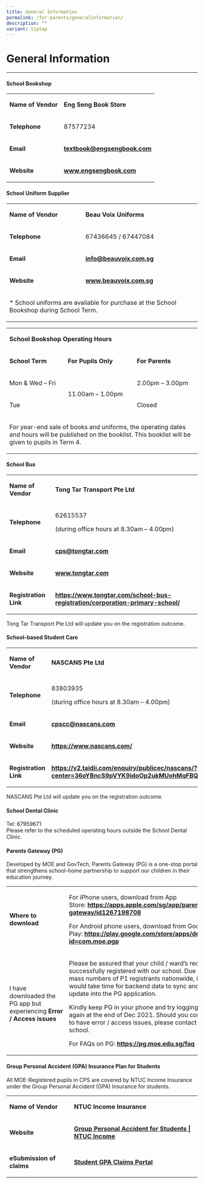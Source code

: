 ```yaml
---
title: General Information
permalink: /for-parents/generalinformation/
description: ""
variant: tiptap
---
```

<h1>General Information</h1>
<hr>
<h4><strong>School Bookshop</strong></h4>
<table>
<tbody>
<tr>
<td rowspan="1" colspan="1">
<p><strong>Name of Vendor</strong>
</p>
</td>
<td rowspan="1" colspan="1">
<p><strong>Eng Seng Book Store</strong>
</p>
</td>
</tr>
<tr>
<td rowspan="1" colspan="1">
<p><strong>Telephone</strong>
</p>
</td>
<td rowspan="1" colspan="1">
<p>87577234</p>
</td>
</tr>
<tr>
<td rowspan="1" colspan="1">
<p><strong>Email</strong>
</p>
</td>
<td rowspan="1" colspan="1">
<p><strong><a href="mailto:textbook@engsengbook.com" class="" rel="noopener noreferrer nofollow" target="_blank">textbook@engsengbook.com</a></strong>
</p>
</td>
</tr>
<tr>
<td rowspan="1" colspan="1">
<p><strong>Website</strong>
</p>
</td>
<td rowspan="1" colspan="1">
<p><strong><a href="http://www.engsengbook.com/" class="" rel="noopener noreferrer nofollow" target="_blank">www.engsengbook.com</a></strong>
</p>
</td>
</tr>
</tbody>
</table>
<h4><strong>School Uniform Supplier</strong></h4>
<table>
<tbody>
<tr>
<td rowspan="1" colspan="1">
<p><strong>Name of Vendor</strong>
</p>
</td>
<td rowspan="1" colspan="1">
<p><strong>Beau Voix Uniforms</strong>
</p>
</td>
</tr>
<tr>
<td rowspan="1" colspan="1">
<p><strong>Telephone</strong>
</p>
</td>
<td rowspan="1" colspan="1">
<p>67436645 / 67447084</p>
</td>
</tr>
<tr>
<td rowspan="1" colspan="1">
<p><strong>Email</strong>
</p>
</td>
<td rowspan="1" colspan="1">
<p><strong><a href="mailto:info@beauvoix.com.sg" class="" rel="noopener noreferrer nofollow" target="">info@beauvoix.com.sg</a></strong>
</p>
</td>
</tr>
<tr>
<td rowspan="1" colspan="1">
<p><strong>Website</strong>
</p>
</td>
<td rowspan="1" colspan="1">
<p><strong><a href="https://www.beauvoix.com.sg/" rel="noopener noreferrer nofollow" target="_blank">www.beauvoix.com.sg</a></strong>
</p>
</td>
</tr>
<tr>
<td rowspan="1" colspan="2">
<p>* School uniforms are available for purchase at the School Bookshop during
School Term.</p>
</td>
</tr>
</tbody>
</table>
<table>
<tbody>
<tr>
<td rowspan="1" colspan="3">
<p><strong>School Bookshop Operating Hours</strong>
</p>
</td>
</tr>
<tr>
<td rowspan="1" colspan="1">
<p><strong>School Term</strong>
</p>
</td>
<td rowspan="1" colspan="1">
<p><strong>For Pupils Only</strong>
</p>
</td>
<td rowspan="1" colspan="1">
<p><strong>For Parents</strong>
</p>
</td>
</tr>
<tr>
<td rowspan="1" colspan="1">
<p>Mon &amp; Wed – Fri</p>
</td>
<td rowspan="2" colspan="1">
<p>11.00am – 1.00pm</p>
</td>
<td rowspan="1" colspan="1">
<p>2.00pm – 3.00pm</p>
</td>
</tr>
<tr>
<td rowspan="1" colspan="1">
<p>Tue</p>
</td>
<td rowspan="1" colspan="1">
<p>Closed</p>
</td>
</tr>
<tr>
<td rowspan="1" colspan="3">
<p>For year-end sale of books and uniforms, the operating dates and hours
will be published on the booklist. This booklist will be given to pupils
in Term 4.</p>
</td>
</tr>
</tbody>
</table>
<h4><strong>School Bus</strong></h4>
<table>
<tbody>
<tr>
<td rowspan="1" colspan="1">
<p><strong>Name of Vendor</strong>
</p>
</td>
<td rowspan="1" colspan="1">
<p><strong>Tong Tar Transport Pte Ltd</strong>
</p>
</td>
</tr>
<tr>
<td rowspan="1" colspan="1">
<p><strong>Telephone</strong>
</p>
</td>
<td rowspan="1" colspan="1">
<p>62615537</p>
<p>(during office hours at 8.30am – 4.00pm)</p>
</td>
</tr>
<tr>
<td rowspan="1" colspan="1">
<p><strong>Email</strong>
</p>
</td>
<td rowspan="1" colspan="1">
<p><strong><a href="mailto:cps@tongtar.com" class="" rel="noopener noreferrer nofollow" target="">cps@tongtar.com</a></strong>
</p>
</td>
</tr>
<tr>
<td rowspan="1" colspan="1">
<p><strong>Website</strong>
</p>
</td>
<td rowspan="1" colspan="1">
<p><strong><a href="http://www.tongtar.com/" class="" rel="noopener noreferrer nofollow" target="_blank">www.tongtar.com</a></strong>
</p>
</td>
</tr>
<tr>
<td rowspan="1" colspan="1">
<p><strong>Registration Link</strong>
</p>
</td>
<td rowspan="1" colspan="1">
<p><strong><a href="https://www.tongtar.com/school-bus-registration/corporation-primary-school/" class="" rel="noopener noreferrer nofollow" target="_blank">https://www.tongtar.com/school-bus-registration/corporation-primary-school/</a></strong>
</p>
</td>
</tr>
</tbody>
</table>
<p>Tong Tar Transport Pte Ltd will update you on the registration outcome.&nbsp;</p>
<h4><strong>School-based Student Care</strong></h4>
<table>
<tbody>
<tr>
<td rowspan="1" colspan="1">
<p><strong>Name of Vendor</strong>
</p>
</td>
<td rowspan="1" colspan="1">
<p><strong>NASCANS Pte Ltd</strong>
</p>
</td>
</tr>
<tr>
<td rowspan="1" colspan="1">
<p><strong>Telephone</strong>
</p>
</td>
<td rowspan="1" colspan="1">
<p>83803935</p>
<p>(during office hours at 8.30am – 4.00pm)</p>
</td>
</tr>
<tr>
<td rowspan="1" colspan="1">
<p><strong>Email</strong>
</p>
</td>
<td rowspan="1" colspan="1">
<p><strong><a href="mailto:cpscc@nascans.com" class="" rel="noopener noreferrer nofollow" target="">cpscc@nascans.com</a></strong>
</p>
</td>
</tr>
<tr>
<td rowspan="1" colspan="1">
<p><strong>Website</strong>
</p>
</td>
<td rowspan="1" colspan="1">
<p><strong><a href="https://www.nascans.com/" class="" rel="noopener noreferrer nofollow" target="_blank">https://www.nascans.com/</a></strong>
</p>
</td>
</tr>
<tr>
<td rowspan="1" colspan="1">
<p><strong>Registration Link</strong>
</p>
</td>
<td rowspan="1" colspan="1">
<p><strong><a href="https://v2.taidii.com/enquiry/publicec/nascans/?center=36oYBncS9pVYK9idoOp2ukMUohMqFBQFYkNsDWsIKW4=" class="" rel="noopener noreferrer nofollow" target="_blank">https://v2.taidii.com/enquiry/publicec/nascans/?center=36oYBncS9pVYK9idoOp2ukMUohMqFBQFYkNsDWsIKW4=</a></strong>
</p>
</td>
</tr>
</tbody>
</table>
<p>NASCANS Pte Ltd will update you on the registration outcome.&nbsp;</p>
<h4><strong>School Dental Clinic</strong><br></h4>
<p>Tel: 67959671
<br>Please refer to the scheduled operating hours outside the School Dental
Clinic.</p>
<h4><strong>Parents Gateway (PG)</strong></h4>
<p>Developed by MOE and GovTech, Parents Gateway (PG) is a one-stop portal
that strengthens school-home partnership to support our children in their
education journey.</p>
<table>
<tbody>
<tr>
<td rowspan="1" colspan="1">
<p><strong>Where to download</strong>
</p>
</td>
<td rowspan="1" colspan="1">
<p>For iPhone users, download from App Store:&nbsp;<strong><a href="https://apps.apple.com/sg/app/parents-gateway/id1267198708" class="" rel="noopener noreferrer nofollow" target="_blank">https://apps.apple.com/sg/app/parents-gateway/id1267198708</a></strong>
</p>
<p></p>
<p>For Android phone users, download from Google Play:&nbsp;<strong><a href="https://play.google.com/store/apps/details?id=com.moe.pgp" class="" rel="noopener noreferrer nofollow" target="_blank">https://play.google.com/store/apps/details?id=com.moe.pgp</a></strong>
</p>
</td>
</tr>
<tr>
<td rowspan="1" colspan="1">
<p>I have downloaded the PG app but experiencing<strong>&nbsp;Error / Access issues</strong>
</p>
</td>
<td rowspan="1" colspan="1">
<p>Please be assured that your child / ward’s record is successfully registered
with our school. Due to the mass numbers of P1 registrants nationwide,
it would take time for backend data to sync and update into the PG application.</p>
<p></p>
<p>Kindly keep PG in your phone and try logging in again at the end of Dec
2021. Should you continue to have error / access issues, please contact
our school.</p>
<p></p>
<p>For FAQs on PG:&nbsp;<strong><a href="https://pg.moe.edu.sg/faq" class="" rel="noopener noreferrer nofollow" target="_blank">https://pg.moe.edu.sg/faq</a></strong>
</p>
</td>
</tr>
</tbody>
</table>
<h4><strong>Group Personal Accident (GPA) Insurance Plan for Students</strong></h4>
<p>All MOE-Registered pupils in CPS are covered by NTUC Income Insurance
under the Group Personal Accident (GPA) Insurance for students.&nbsp;</p>
<table>
<tbody>
<tr>
<td rowspan="1" colspan="1">
<p><strong>Name of Vendor</strong>
</p>
</td>
<td rowspan="1" colspan="1">
<p><strong>NTUC Income Insurance</strong>
</p>
</td>
</tr>
<tr>
<td rowspan="1" colspan="1">
<p><strong>Website</strong>
</p>
</td>
<td rowspan="1" colspan="1">
<p><strong><a href="https://www.income.com.sg/group-insurance-for-schools-and-moe-personnel/group-personal-accident-for-students" class="" rel="noopener noreferrer nofollow" target="_blank">Group Personal Accident for Students | NTUC Income</a></strong>
</p>
</td>
</tr>
<tr>
<td rowspan="1" colspan="1">
<p><strong>eSubmission of claims</strong>
</p>
</td>
<td rowspan="1" colspan="1">
<p><strong><a href="https://studentgpa.incomegroupins.com.sg/#/" class="" rel="noopener noreferrer nofollow" target="_blank">Student GPA Claims Portal</a></strong>
</p>
</td>
</tr>
</tbody>
</table>
<p></p>